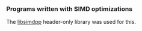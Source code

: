 ### Programs written with SIMD optimizations

The [libsimdpp](https://github.com/p12tic/libsimdpp) header-only library was used for this.
